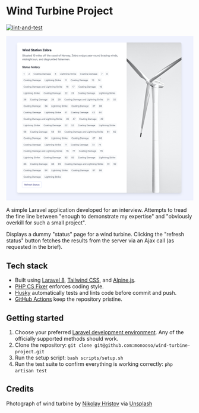 # Wind Turbine Project

[![lint-and-test](https://github.com/monooso/wind-turbine-project/actions/workflows/lint-and-test.yml/badge.svg)](https://github.com/monooso/wind-turbine-project/actions/workflows/lint-and-test.yml)

![screenshot](docs/screenshot.png "Wind Turbine Project screenshot")

A simple Laravel application developed for an interview. Attempts to tread the fine line between "enough to demonstrate my expertise" and "obviously overkill for such a small project".

Displays a dummy "status" page for a wind turbine. Clicking the "refresh status" button fetches the results from the server via an Ajax call (as requested in the brief).

## Tech stack
- Built using [Laravel 8][laravel], [Tailwind CSS][tailwind], and [Alpine.js][alpine].
- [PHP CS Fixer][php-cs-fixer] enforces coding style.
- [Husky][husky] automatically tests and lints code before commit and push.
- [GitHub Actions][gh-actions] keep the repository pristine.

[alpine]: https://github.com/alpinejs/alpine
[gh-actions]: https://github.com/features/actions
[husky]: https://typicode.github.io/husky/#/
[laravel]: https://laravel.com/
[php-cs-fixer]: https://github.com/FriendsOfPHP/PHP-CS-Fixer
[tailwind]: https://tailwindcss.com/

## Getting started
1. Choose your preferred [Laravel development environment](https://laravel.com/docs/8.x). Any of the officially supported methods should work.
2. Clone the repository: `git clone git@github.com:monooso/wind-turbine-project.git`
3. Run the setup script: `bash scripts/setup.sh`
4. Run the test suite to confirm everything is working correctly: `php artisan test`

## Credits
Photograph of wind turbine by [Nikolay Hristov](https://unsplash.com/@nikolayh?utm_source=unsplash&utm_medium=referral&utm_content=creditCopyText) via [Unsplash](https://unsplash.com/)
